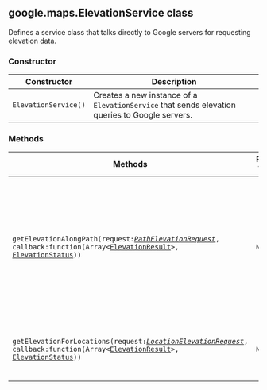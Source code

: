 <h2 id="ElevationService">
google.maps.ElevationService
class
</h2><p>Defines a service class that talks directly to Google servers for requesting elevation data.</p><h3>Constructor</h3><table summary="class ElevationService - Constructor" width="100%">
<thead>
<tr><th>Constructor</th>
<th>Description</th>
</tr></thead>
<tbody>
<tr>
<td><code>ElevationService()</code></td>
<td>Creates a new instance of a <code>ElevationService</code> that sends elevation queries to Google servers.</td>
</tr>
</tbody>
</table><h3>Methods</h3><table summary="class ElevationService - Methods" width="100%">
<thead>
<tr><th>Methods</th>
<th>Return Value</th>
<th>Description</th>
</tr></thead>
<tbody>
<tr>
<td><code>getElevationAlongPath(request:<a href="https://github.com/amenadiel/google-maps-documentation/blob/master/docs/google.maps.PathElevationRequest.md"><em>PathElevationRequest</em></a>, callback:function(Array&lt;<a href="https://github.com/amenadiel/google-maps-documentation/blob/master/docs/google.maps.ElevationResult.md">ElevationResult</a>&gt;, <a href="https://github.com/amenadiel/google-maps-documentation/blob/master/docs/google.maps.ElevationStatus.md">ElevationStatus</a>))</code></td>
<td><code>None</code></td>
<td>Makes an elevation request along a path, where the elevation data are returned as distance-based samples along that path.</td>
</tr>
<tr>
<td><code>getElevationForLocations(request:<a href="https://github.com/amenadiel/google-maps-documentation/blob/master/docs/google.maps.LocationElevationRequest.md"><em>LocationElevationRequest</em></a>, callback:function(Array&lt;<a href="https://github.com/amenadiel/google-maps-documentation/blob/master/docs/google.maps.ElevationResult.md">ElevationResult</a>&gt;, <a href="https://github.com/amenadiel/google-maps-documentation/blob/master/docs/google.maps.ElevationStatus.md">ElevationStatus</a>))</code></td>
<td><code>None</code></td>
<td>Makes an elevation request for a list of discrete locations.</td>
</tr>
</tbody>
</table>
